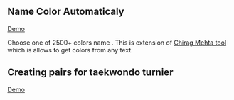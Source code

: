 ## Name Color Automaticaly
 
[Demo](http://akmil.github.io/color-namer/)

Choose one of 2500+ colors name .
This is extension of [Chirag Mehta tool](http://chir.ag/projects/name-that-color/) which is allows to get colors from any text. 


## Creating pairs for taekwondo turnier

[Demo](http://akmil.github.io/exel-reader/)
